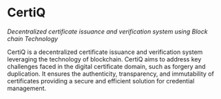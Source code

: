 # CertiQ
*Decentralized certificate issuance and verification system using Block chain Technology*


CertiQ is a decentralized certificate issuance and verification system leveraging the technology of blockchain. CertiQ aims to address key challenges faced in the digital certificate domain, such as forgery and duplication. It ensures the authenticity, transparency, and immutability of certificates providing a secure and efficient solution for credential management.
